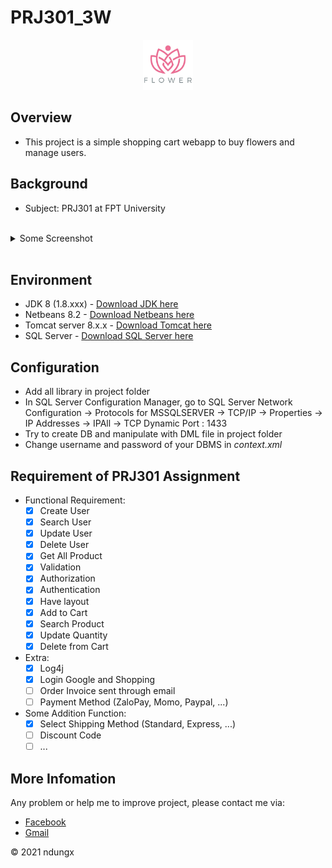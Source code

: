 # PRJ301_3W

<p align="center">
  <a href="https://github.com/ndungx/SWP391-LMSU">
    <img src="https://github.com/ndungx/PRJ301_3W/blob/main/web/image/lotus-flower-logo-icon-linear-style_126523-708.png" alt="Logo" width="80" height="80">
  </a>
<p>

## Overview
- This project is a simple shopping cart webapp to buy flowers and manage users.

## Background
- Subject: PRJ301 at FPT University

<br>

<details>
	<summary>Some Screenshot</summary>
      <p>Login Page</p>
      <img src="https://github.com/ndungx/SWP391-LMSU/tree/main/images/login-page.png">
      <p>Create Account Page</p>
      <img src="https://github.com/ndungx/SWP391-LMSU/tree/main/images/create-account-page.png">
      <p>Home Page</p>
      <img src="https://github.com/ndungx/SWP391-LMSU/tree/main/images/home-page.png">
      <p>View Cart Page</p>
      <img src="https://github.com/ndungx/SWP391-LMSU/tree/main/images/view-cart-page.png">
      <p>Invoice Page</p>
      <img src="https://github.com/ndungx/SWP391-LMSU/tree/main/images/invoice-page.jpeg">
      <p>User Management Page</p>
      <img src="https://github.com/ndungx/SWP391-LMSU/tree/main/images/user-management-page.jpeg">
</details>

<br>

## Environment
- JDK 8 (1.8.xxx) - [Download JDK here](https://www.oracle.com/java/technologies/javase/javase-jdk8-downloads.html)
- Netbeans 8.2 - [Download Netbeans here](https://www.oracle.com/technetwork/java/javase/downloads/jdk-netbeans-jsp-3413139-esa.html)
- Tomcat server 8.x.x - [Download Tomcat here](https://tomcat.apache.org/download-80.cgi)
- SQL Server - [Download SQL Server here](https://go.microsoft.com/fwlink/?linkid=866662)

## Configuration
- Add all library in project folder
- In SQL Server Configuration Manager, go to SQL Server Network Configuration -> Protocols for MSSQLSERVER -> TCP/IP -> Properties -> IP Addresses -> IPAll -> TCP Dynamic Port : 1433	
- Try to create DB and manipulate with DML file in project folder
- Change username and password of your DBMS in _context.xml_

## Requirement of PRJ301 Assignment
* Functional Requirement:  
	- [x] Create User  
	- [x] Search User
	- [x] Update User  
	- [x] Delete User  
	- [x] Get All Product  
	- [x] Validation    
	- [x] Authorization  
	- [x] Authentication  
	- [x] Have layout  
	- [x] Add to Cart  
	- [x] Search Product
	- [x] Update Quantity  
	- [x] Delete from Cart  
  
* Extra: 
    - [x] Log4j  
    - [x] Login Google and Shopping  
    - [ ] Order Invoice sent through email  
    - [ ] Payment Method (ZaloPay, Momo, Paypal, ...)  

* Some Addition Function:
	- [x] Select Shipping Method (Standard, Express, ...)  
	- [ ] Discount Code  
	- [ ] ...  

## More Infomation
Any problem or help me to improve project, please contact me via:  
* [Facebook](https://www.facebook.com/ndungx)  
* [Gmail](mailto:dpron12345@gmail.com)  

© 2021 ndungx